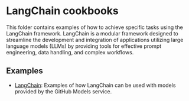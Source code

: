 # LangChain cookbooks

This folder contains examples of how to achieve specific tasks using the LangChain framework. LangChain is a modular framework designed to streamline the development and integration of applications utilizing large language models (LLMs) by providing tools for effective prompt engineering, data handling, and complex workflows.

## Examples

- [LangChain](lc_openai_getting_started.ipynb): Examples of how LangChain can be used with models provided by the GitHub Models service.
